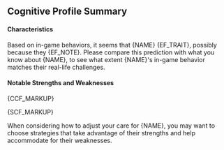 ## Cognitive Profile Summary

#### Characteristics
Based on in-game behaviors, it seems that {NAME} {EF_TRAIT}, possibly because they {EF_NOTE}. Please compare this prediction with what you know about {NAME}, to see what extent {NAME}'s in-game behavior matches their real-life challenges.

#### Notable Strengths and Weaknesses

{CCF_MARKUP}

{SCF_MARKUP}

When considering how to adjust your care for {NAME}, you may want to choose strategies that take advantage of their strengths and help accommodate for their weaknesses.